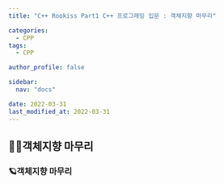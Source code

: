 ```yaml
---
title: "C++ Rookiss Part1 C++ 프로그래밍 입문 : 객체지향 마무리"

categories:
  - CPP
tags:
  - CPP

author_profile: false

sidebar:
  nav: "docs"

date: 2022-03-31
last_modified_at: 2022-03-31
---
```



## 🙇‍♀️객체지향 마무리



### 🪐객체지향 마무리



